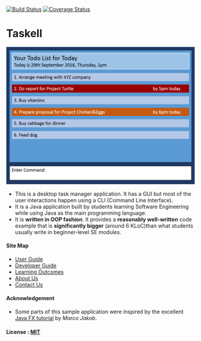 [![Build Status](https://travis-ci.org/se-edu/addressbook-level4.svg?branch=master)](https://travis-ci.org/se-edu/addressbook-level4)
[![Coverage Status](https://coveralls.io/repos/github/se-edu/addressbook-level4/badge.svg?branch=master)](https://coveralls.io/github/se-edu/addressbook-level4?branch=master)

# Taskell

<img src="docs/images/Ui.png" width="600"><br>

* This is a desktop task manager application. It has a GUI but most of the user interactions happen using 
  a CLI (Command Line Interface).
* It is a Java application built by students learning Software Engineering while using Java as 
  the main programming language. 
* It is **written in OOP fashion**. It provides a **reasonably well-written** code example that is 
  **significantly bigger** (around 6 KLoC)than what students usually write in beginner-level SE modules. 

  
#### Site Map
* [User Guide](docs/UserGuide.md) 
* [Developer Guide](docs/DeveloperGuide.md) 
* [Learning Outcomes](docs/LearningOutcomes.md) 
* [About Us](docs/AboutUs.md)
* [Contact Us](docs/ContactUs.md)


#### Acknowledgement

* Some parts of this sample application were inspired by the excellent 
  [Java FX tutorial](http://code.makery.ch/library/javafx-8-tutorial/) by *Marco Jakob*. 


#### License : [MIT](LICENSE)
